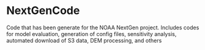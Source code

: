 # NextGenCode
Code that has been generate for the NOAA NextGen project. Includes codes for model evaluation, generation of config files, sensitivity analysis, automated download of S3 data, DEM processing, and others
